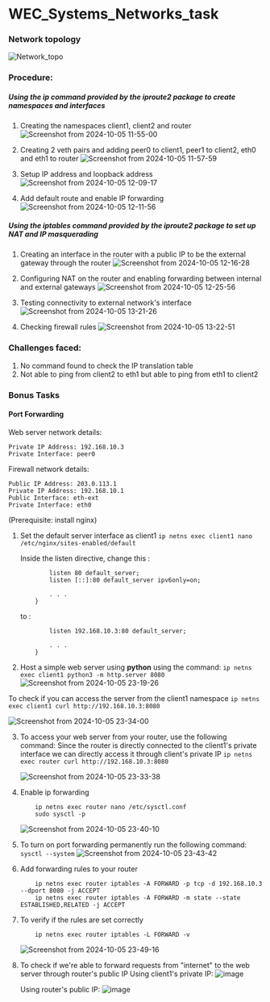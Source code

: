  # WEC_Systems_Networks_task

### Network topology
![Network_topo](https://github.com/user-attachments/assets/6fbc03a4-1c02-48f7-a324-623748b67cf4)

### Procedure:
##### Using the ip command provided by the iproute2 package to create namespaces and interfaces 
1. Creating the namespaces client1, client2 and router
   ![Screenshot from 2024-10-05 11-55-00](https://github.com/user-attachments/assets/703d8a60-9691-47ba-b5ec-b4bab7d97184)

2. Creating 2 veth pairs and adding peer0 to client1, peer1 to client2, eth0 and eth1 to router 
   ![Screenshot from 2024-10-05 11-57-59](https://github.com/user-attachments/assets/950e1fb0-e5c0-4de7-b2b8-cf031a0162a8)

3. Setup IP address and loopback address
  ![Screenshot from 2024-10-05 12-09-17](https://github.com/user-attachments/assets/a2b42a59-69a6-4b82-82fe-361781d3e8bd)

4. Add default route and enable IP forwarding
   ![Screenshot from 2024-10-05 12-11-56](https://github.com/user-attachments/assets/e9a4b7a6-c16c-4922-97b2-278d4387c485)


##### Using the iptables command provided by the iproute2 package to set up NAT and IP masquerading 
1. Creating an interface in the router with a public IP to be the external gateway through the router
   ![Screenshot from 2024-10-05 12-16-28](https://github.com/user-attachments/assets/5deada88-4fc2-4d6e-b62b-316a7f00bdd5)
     
2. Configuring NAT on the router and enabling forwarding between internal and external gateways
   ![Screenshot from 2024-10-05 12-25-56](https://github.com/user-attachments/assets/2c9e78da-dddc-4dad-bb60-3b0b66b651ef)

3. Testing connectivity to external network's interface 
   ![Screenshot from 2024-10-05 13-21-26](https://github.com/user-attachments/assets/a2f27285-ff3d-49b9-9e36-7d259815e9d4)

4. Checking firewall rules
   ![Screenshot from 2024-10-05 13-22-51](https://github.com/user-attachments/assets/107832d1-2981-4802-8a76-3b6e83639fbd)
      


### Challenges faced:
1. No command found to check the IP translation table
2. Not able to ping from client2 to eth1 but able to ping from eth1 to client2


### Bonus Tasks 

####  Port Forwarding

Web server network details:

    Private IP Address: 192.168.10.3
    Private Interface: peer0

Firewall network details:

    Public IP Address: 203.0.113.1
    Private IP Address: 192.168.10.1
    Public Interface: eth-ext
    Private Interface: eth0

(Prerequisite: install nginx)

1. Set the default server interface as client1
   ``` ip netns exec client1 nano /etc/nginx/sites-enabled/default ```

   Inside the listen directive, change this :
   ``` server {
           listen 80 default_server;
           listen [::]:80 default_server ipv6only=on;

           . . .
       }
   ```
   to :
   ``` server {
           listen 192.168.10.3:80 default_server;

           . . .
       }
   ```
   
2.   Host a simple web server using **python** using the command:
    ``` ip netns exec client1 python3 -m http.server 8080 ```
    ![Screenshot from 2024-10-05 23-19-26](https://github.com/user-attachments/assets/4ea46365-ce92-44db-9630-a6b690c76e01)

   To check if you can access the server from the client1 namespace
   ``` ip netns exec client1 curl http://192.168.10.3:8080 ```
   
   ![Screenshot from 2024-10-05 23-34-00](https://github.com/user-attachments/assets/473a6d13-36ea-42c1-a509-d2ae3ac717ad)   


3. To access your web server from your router, use the following command:
   Since the router is directly connected to the client1's private interface we can directly access it through client's private IP
   ``` ip netns exec router curl http://192.168.10.3:8080 ```

   ![Screenshot from 2024-10-05 23-33-38](https://github.com/user-attachments/assets/bb62337c-af9a-4798-b480-8e56220e590c)


4. Enable ip forwarding
   ``` ip netns exec router echo 1 | tee /proc/sys/net/ipv4/ip_forward
       ip netns exec router nano /etc/sysctl.conf
       sudo sysctl -p
   ```
       
   ![Screenshot from 2024-10-05 23-40-10](https://github.com/user-attachments/assets/e58d704a-8f13-4783-ae19-8ef4f67f76f3)

5. To turn on port forwarding permanently run the following command:
   ``` sysctl --system ```
   ![Screenshot from 2024-10-05 23-43-42](https://github.com/user-attachments/assets/cfd5aad0-5a46-49df-88cb-89b60171b4aa)


6. Add forwarding rules to your router
   ``` ip netns exec router iptables -t nat -A PREROUTING -p tcp -d 203.0.113.1 --dport 80 -j DNAT --to-destination 192.168.10.3:8080
       ip netns exec router iptables -A FORWARD -p tcp -d 192.168.10.3 --dport 8080 -j ACCEPT
       ip netns exec router iptables -A FORWARD -m state --state ESTABLISHED,RELATED -j ACCEPT
   ```

7. To verify if the rules are set correctly
   ``` ip netns exec router iptables -t nat -L -v
       ip netns exec router iptables -L FORWARD -v
   ```
   ![Screenshot from 2024-10-05 23-49-16](https://github.com/user-attachments/assets/9b25765c-6593-4c23-935b-d680a401ab13)

8. To check if we're able to forward requests from "internet" to the web server through router's public IP
   Using client1's private IP:
   ![image](https://github.com/user-attachments/assets/417c0a72-fce4-493a-a871-132496c7642a)

   Using router's public IP:
   ![image](https://github.com/user-attachments/assets/4d0e3b0b-7631-4279-a705-00f062e6c1aa)

   



   
   

  

   


